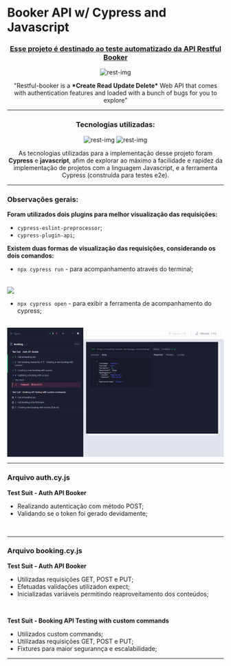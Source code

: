 <h1>Booker API w/ Cypress and Javascript</h1>
<a href="https://restful-booker.herokuapp.com/apidoc/"><h3 align='center'>Esse projeto é destinado ao teste automatizado da API Restful Booker</h3></a>

<p align='center'>
    <img src="https://miro.medium.com/v2/resize:fit:1100/format:webp/1*J3G3akaMpUOLegw0p0qthA.png" align="rigth" alt="rest-img" height="100em" >
    
</p>
<p align='center'>
     "Restful-booker is a <b>*Create Read Update Delete*</b> Web API that comes with authentication features and loaded with a bunch of bugs for you to explore"
</p>
<hr>





<h3 align='center'>Tecnologias utilizadas:</h3>

<p align='center'>
    <img src="https://asset.brandfetch.io/idIq_kF0rb/idGSuvAIy3.png" align="rigth" alt="rest-img" height="100em">
    <img src="https://tipscode.com.br/uploads/2020/01/js.png" align="rigth" alt="rest-img" height="100em">
    
</p>
<p align='center'>
     As tecnologias utilizadas para a implementação desse projeto foram <b>Cypress</b> e <b>javascript</b>, afim de explorar ao máximo a facilidade e rapidez da implementação de projetos com a linguagem Javascript, e a ferramenta Cypress (construída para testes e2e).
</p>
<hr>











<h3>Observações gerais:</h3>

<b>Foram utilizados dois plugins para melhor visualização das requisições:</b>
  - `cypress-eslint-preprocessor`;
  - `cypress-plugin-api`;


<b>Existem duas formas de visualização das requisições, considerando os dois comandos:</b>
  - `npx cypress run` - para acompanhamento através do terminal;
  <br>
<img src="img/image.png" align='center' height="300" >

<br>

  - `npx cypress open` - para exibir a ferramenta de acompanhamento do cypress;
<br>
<img src="img/Auth API Booker.png" align='center' height="300" >
<hr>

<h3>Arquivo auth.cy.js</h3>

<b>Test Suit - Auth API Booker</b>
- Realizando autenticação com método POST;
- Validando se o token foi gerado devidamente;
<br>
<hr>

<h3>Arquivo booking.cy.js</h3>

<b>Test Suit - Auth API Booker</b>
- Utilizadas requisições GET, POST e PUT;
- Efetuadas validações utilizadon expect;
- Inicializadas variáveis permitindo reaproveitamento dos conteúdos;
<br>

<b>Test Suit - Booking API Testing with custom commands</b>
- Utilizados custom commands;
- Utilizadas requisições GET, POST e PUT;
- Fixtures para maior segurannça e escalabilidade;
<hr>








